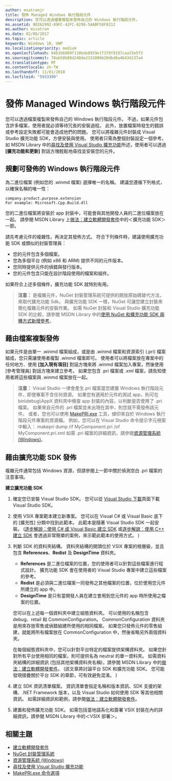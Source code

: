 ```yaml
---
author: msatranjr
title: 發佈 Managed Windows 執行階段元件
description: 您可以透過檔案複製來發佈自己的 Windows 執行階段元件。
ms.assetid: 80262992-89FC-42FC-8298-5AABF58F8212
ms.author: misatran
ms.date: 02/08/2017
ms.topic: article
keywords: Windows 10, UWP
ms.localizationpriority: medium
ms.openlocfilehash: 6461b6889f110bde8929e1f370f9197caa33e5f3
ms.sourcegitcommit: 70ab58b88d248de2332096b20dbd6a4643d137a4
ms.translationtype: MT
ms.contentlocale: zh-TW
ms.lasthandoff: 11/01/2018
ms.locfileid: "5933399"
---
```

# <a name="distributing-a-managed-windows-runtime-component"></a>發佈 Managed Windows 執行階段元件



您可以透過檔案複製來發佈自己的 Windows 執行階段元件。 不過，如果元件包含許多檔案，使用者就必須等待冗長的安裝過程。 此外，放置檔案時發生的錯誤或參考設定失敗都可能會造成他們的問題。 您可以將複雜元件封裝成 Visual Studio 擴充功能 SDK，方便安裝與使用。 使用者只需為整個封裝設定一個參考。 如 MSDN Library 中的[尋找及使用 Visual Studio 擴充功能](https://msdn.microsoft.com/library/vstudio/dd293638.aspx)所述，使用者可以透過 **\[擴充功能和更新\]** 對話方塊輕鬆地尋找並安裝您的元件。

## <a name="planning-a-distributable-windows-runtime-component"></a>規劃可發佈的 Windows 執行階段元件

為二進位檔案 (例如您的 .winmd 檔案) 選擇唯一的名稱。 建議您遵循下列格式，以確保名稱的唯一性：

``` syntax
company.product.purpose.extension
For example: Microsoft.Cpp.Build.dll
```

您的二進位檔案將安裝於 app 封裝中，可能會與其他開發人員的二進位檔案放在一起。 請參閱 MSDN Library 上[做法：建立軟體開發套件](https://msdn.microsoft.com/library/hh768146.aspx)中的＜擴充功能 SDK＞一節。

請先考慮元件的複雜性，再決定其發佈方式。 符合下列條件時，建議使用擴充功能 SDK 或類似的封裝管理員：

-   您的元件包含多個檔案。
-   您為多個平台 (例如 x86 和 ARM) 提供不同的元件版本。
-   您同時提供元件的偵錯與發行版本。
-   您的元件包含只能在設計階段使用的檔案和組件。

如果符合上述多個條件，擴充功能 SDK 就特別有用。

> **注意：** 是複雜元件，NuGet 封裝管理系統可提供的開放原始碼替代方法，來取代擴充功能 Sdk。 與擴充功能 SDK 一樣，NuGet 可讓您建立封裝來簡化複雜元件的安裝作業。 如需 NuGet 封裝和 Visual Studio 擴充功能 SDK 的比較，請參閱 MSDN Library 中的[使用 NuGet 和擴充功能 SDK 兩種方式新增參考](https://msdn.microsoft.com/library/jj161096.aspx)。

## <a name="distribution-by-file-copy"></a>藉由檔案複製發佈

如果元件是由單一 .winmd 檔案組成，或是由 .winmd 檔案和資源索引 (.pri) 檔案組成，您只需讓使用者複製 .winmd 檔案即可。 使用者可以將檔案放在專案中的任何地方、使用 **\[加入現有項目\]** 對話方塊來將 .winmd 檔案加入專案，然後使用 [參考管理員] 對話方塊來建立參考。 如果您包含 .pri 檔案或 .xml 檔案，請告知使用者將這些檔案與 .winmd 檔案放在一起。

> **注意：** Visual Studio 一律會產生.pri 檔案當您建置 Windows 執行階段元件，即使專案不含任何資源。 如果您有適用於元件的測試 app，則可在 bin\debug\AppX 資料夾中檢查 app 封裝的內容，以判斷是否使用了 .pri 檔案。 如果來自元件的 .pri 檔案並未出現在其中，則您就不需發佈該元件。 或者，您也可以使用 [MakePRI.exe](https://msdn.microsoft.com/library/windows/apps/jj552945.aspx) 工具，傾印來自於 Windows 執行階段元件專案的資源檔。 例如，您可以在 Visual Studio 命令提示字元視窗中輸入： makepri dump /if MyComponent.pri /of MyComponent.pri.xml 如需 .pri 檔案的詳細資訊，請參閱[資源管理系統 (Windows)](https://msdn.microsoft.com/library/windows/apps/jj552947.aspx)。

## <a name="distribution-by-extension-sdk"></a>藉由擴充功能 SDK 發佈

複雜元件通常包括 Windows 資源，但請參閱上一節中關於偵測空白 .pri 檔案的注意事項。

**建立擴充功能 SDK**

1.  確定您已安裝 Visual Studio SDK。 您可以從 [Visual Studio 下載](https://www.visualstudio.com/downloads/download-visual-studio-vs)頁面下載 Visual Studio SDK。
2.  使用 VSIX 專案範本建立新專案。 您可以在 Visual C# 或 Visual Basic 底下的 [擴充性] 分類中找到此範本。 此範本是隨著 Visual Studio SDK 一起安裝。 ([逐步解說：使用 C# 或 Visual Basic 建立 SDK](https://msdn.microsoft.com/library/jj127119.aspx) 或[逐步解說：使用 C++ 建立 SDK](https://msdn.microsoft.com/library/jj127117.aspx) 會透過非常簡單的案例，來示範此範本的使用方式。 )
3.  判斷 SDK 的資料夾結構。 資料夾結構的開頭位於 VSIX 專案的根層級，並且包含 **References**、**Redist** 及 **DesignTime** 資料夾。

    -   **References** 是二進位檔案的位置，您的使用者可以針對這些檔案進行程式設計。 擴充功能 SDK 會在使用者的 Visual Studio 專案中建立這些檔案的參考。
    -   **Redist** 是必須與二進位檔案一同發佈之其他檔案的位置，位於使用您元件所建立的 app 中。
    -   **DesignTime** 是只有當開發人員在建立會用到您元件的 app 時所使用之檔案的位置。

    您可以在上述每一個資料夾中建立組態資料夾。 可以使用的名稱包含 debug、retail 和 CommonConfiguration。 CommonConfiguration 資料夾是用來存放零售或偵錯組建所使用的相同檔案。 如果您只發佈元件的零售組建，就能將所有檔案放在 CommonConfiguration 中，然後省略另外兩個資料夾。

    在每個組態資料夾中，您可以針對平台特定的檔案提供架構資料夾。 如果您針對所有平台使用相同的檔案，則可提供名為 neutral 的單一資料夾。 如需資料夾結構的詳細資訊 (包括其他架構資料夾名稱)，請參閱 MSDN Library 中的[做法：建立軟體開發套件](https://msdn.microsoft.com/library/hh768146.aspx)。 (該文章將討論平台 SDK 和擴充功能 SDK。 您可能發現摺疊關於平台 SDK 的章節，可有效避免混淆。 )

4.  建立 SDK 資訊清單檔案。 資訊清單會指定名稱和版本資訊、SDK 支援的架構、.NET Framework 版本，以及 Visual Studio 如何使用 SDK 等其他相關資訊。 如需詳細資訊和範例，請參閱[做法：建立軟體開發套件](https://msdn.microsoft.com/library/hh768146.aspx)。
5.  建置和發佈擴充功能 SDK。 如需包括當地語系化和簽署 VSIX 封裝在內的詳細資訊，請參閱 MSDN Library 中的＜VSIX 部署＞。

## <a name="related-topics"></a>相關主題

* [建立軟體開發套件](https://msdn.microsoft.com/library/hh768146.aspx)
* [NuGet 封裝管理系統](https://github.com/NuGet/Home)
* [資源管理系統 (Windows)](https://msdn.microsoft.com/library/windows/apps/jj552947.aspx)
* [尋找及使用 Visual Studio 擴充功能](https://msdn.microsoft.com/library/dd293638.aspx)
* [MakePRI.exe 命令選項](https://msdn.microsoft.com/library/windows/apps/jj552945.aspx)
